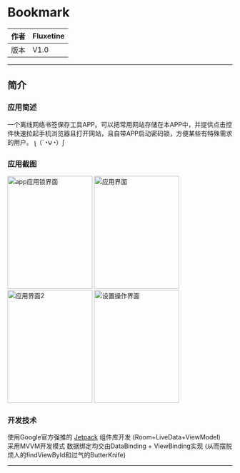 # Bookmark 
作者  | Fluxetine 
---- | -----
版本 | V1.0
***
## 简介
### 应用简述
一个离线网络书签保存工具APP。可以把常用网站存储在本APP中，并提供点击控件快速拉起手机浏览器且打开网站，且自带APP启动密码锁，方便某些有特殊需求的用户。 ʅ（´◔౪◔）ʃ
### 应用截图
<nobr><img src="https://github.com/Tyr74/Bookmark/blob/master/img/img1.png" width="190" height="253" alt="app应用锁界面"/></nobr>
<nobr><img src="https://github.com/Tyr74/Bookmark/blob/master/img/img2.png" width="190" height="253" alt="应用界面"/></nobr>
<nobr><img src="https://github.com/Tyr74/Bookmark/blob/master/img/img3.png" width="190" height="253" alt="应用界面2"/></nobr>
<nobr><img src="https://github.com/Tyr74/Bookmark/blob/master/img/img4.png" width="190" height="253" alt="设置操作界面"/> </nobr>
### 开发技术
使用Google官方强推的 [Jetpack](https://developer.android.google.cn/jetpack "跳转至Jetpack官网") 组件库开发 (Room+LiveData+ViewModel)  
采用MVVM开发模式 数据绑定均交由DataBinding + ViewBinding实现 (从而摆脱烦人的findViewById和过气的ButterKnife)
***
